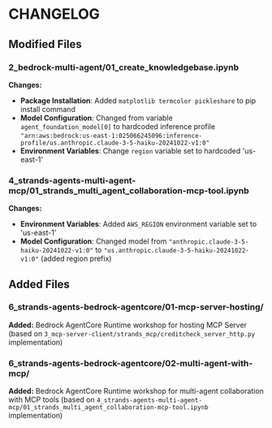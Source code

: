 # CHANGELOG

## Modified Files

### 2_bedrock-multi-agent/01_create_knowledgebase.ipynb

**Changes:**
- **Package Installation**: Added `matplotlib termcolor pickleshare` to pip install command
- **Model Configuration**: Changed from variable `agent_foundation_model[0]` to hardcoded inference profile `"arn:aws:bedrock:us-east-1:025066245096:inference-profile/us.anthropic.claude-3-5-haiku-20241022-v1:0"`
- **Environment Variables**: Change `region` variable set to hardcoded 'us-east-1'

### 4_strands-agents-multi-agent-mcp/01_strands_multi_agent_collaboration-mcp-tool.ipynb

**Changes:**
- **Environment Variables**: Added `AWS_REGION` environment variable set to 'us-east-1'
- **Model Configuration**: Changed model from `"anthropic.claude-3-5-haiku-20241022-v1:0"` to `"us.anthropic.claude-3-5-haiku-20241022-v1:0"` (added region prefix)

## Added Files

### 6_strands-agents-bedrock-agentcore/01-mcp-server-hosting/

**Added:** Bedrock AgentCore Runtime workshop for hosting MCP Server (based on `3_mcp-server-client/strands_mcp/creditcheck_server_http.py` implementation)

### 6_strands-agents-bedrock-agentcore/02-multi-agent-with-mcp/

**Added:** Bedrock AgentCore Runtime workshop for multi-agent collaboration with MCP tools (based on `4_strands-agents-multi-agent-mcp/01_strands_multi_agent_collaboration-mcp-tool.ipynb` implementation)
